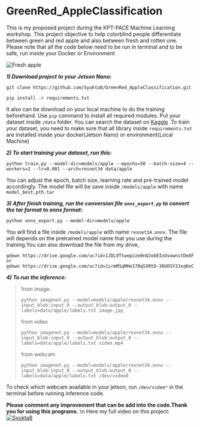 # GreenRed_AppleClassification
This is my proposed project during the KPT-PACE Machine Learning workshop. This project objective to help colorblind people differentiate between green and red apple and also between fresh and rotten one. Please note that all the code below need to be run in terminal and to be safe, run inside your Docker or Environment

![Fresh apple](https://www.kindpng.com/picc/m/153-1533376_red-apple-and-green-apple-png-download-red.png)

***1) Download project to your Jetson Nano:***
```
git clone https://github.com/Syukta8/GreenRed_AppleClassification.git
```
```
pip install -r requirements.txt
```

It also can be download on your local machine to do the training beforehand. Use `pip` command to install all required modules.
Put your dataset inside `/data` folder. You can search the dataset on [Kaggle](https://www.kaggle.com/datasets?search=apple+fruit)
.To train your dataset, you need to make sure that all library inside `requirements.txt` are installed inside your docker(Jetson Nano) or environment(Local Machine)

***2) To start training your dataset, run this:***
```
python train.py --model-dir=models/apple --epochs=50 --batch-size=4 --workers=2 --lr=0.001 --arch=resnet34 data/apple
```
You can adjust the epoch, batch size, learning rate and pre-trained model accordingly. The model file will be save inside `/models/apple` with name `model_best.pth.tar`

***3) After finish training, run the conversion file `onnx_export.py` to convert the tar format to onnx format:***
```
python onnx_export.py --model-dir=models/apple
```
You will find a file inside `/models/apple` with name `resnet34.onnx`. The file will depends on the pretrained model name that you use during the training.You can also download the file from my drive,
```
gdown https://drive.google.com/uc?id=1JDL9Ttwepzze0nQJobEIxUsownitDeAF
or
gdown https://drive.google.com/uc?id=1irmM1qMHo178qSXRtO-36UOSY3JxqKeC
```

***4) To run the inference:***
>from image:
>```
>python imagenet.py --model=models/apple/resnet34.onnx --input_blob:input_0 --output_blob:output_0 --labels=data/apple/labels.txt image.jpg
>```
>from video
>```
>python imagenet.py --model=models/apple/resnet34.onnx --input_blob:input_0 --output_blob:output_0 --labels=data/apple/labels.txt video.mp4
>```
>from webcam
>```
>python imagenet.py --model=models/apple/resnet34.onnx --input_blob:input_0 --output_blob:output_0 --labels=data/apple/labels.txt /dev/video0
>```
To check which webcam available in your jetson, run `/dev/video*` in the terminal before running inference code.

**Please comment any improvement that can be add into the code.Thank you for using this programs.** \n
Here my full video on this project: 
[![Syukta8](https://img.youtube.com/vi/sNbLS7WBIto/0.jpg)](https://youtu.be/sNbLS7WBIto)
